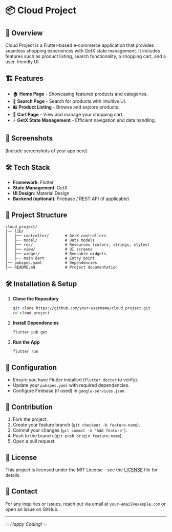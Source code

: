# 📦 Cloud Project

## 🚀 Overview
Cloud Project is a Flutter-based e-commerce application that provides seamless shopping experiences with GetX state management. It includes features such as product listing, search functionality, a shopping cart, and a user-friendly UI.

## 🏗️ Features
- 🏠 **Home Page** - Showcasing featured products and categories.
- 🔎 **Search Page** - Search for products with intuitive UI.
- 🛍️ **Product Listing** - Browse and explore products.
- 🛒 **Cart Page** - View and manage your shopping cart.
- ⚡ **GetX State Management** - Efficient navigation and data handling.

## 📸 Screenshots
(Include screenshots of your app here)

## 🛠️ Tech Stack
- **Framework**: Flutter
- **State Management**: GetX
- **UI Design**: Material Design
- **Backend (optional)**: Firebase / REST API (if applicable)

## 📂 Project Structure
```
cloud_project/
│── lib/
│   ├── controller/       # GetX controllers
│   ├── model/            # Data models
│   ├── res/              # Resources (colors, strings, styles)
│   ├── view/             # UI screens
│   ├── widget/           # Reusable widgets
│   ├── main.dart         # Entry point
│── pubspec.yaml          # Dependencies
│── README.md             # Project documentation
```

## 🛠️ Installation & Setup
1. **Clone the Repository**
   ```bash
   git clone https://github.com/your-username/cloud_project.git
   cd cloud_project
   ```
2. **Install Dependencies**
   ```bash
   flutter pub get
   ```
3. **Run the App**
   ```bash
   flutter run
   ```

## 🔧 Configuration
- Ensure you have Flutter installed (`flutter doctor` to verify).
- Update your `pubspec.yaml` with required dependencies.
- Configure Firebase (if used) in `google-services.json`.

## 🤝 Contribution
1. Fork the project.
2. Create your feature branch (`git checkout -b feature-name`).
3. Commit your changes (`git commit -m 'Add feature'`).
4. Push to the branch (`git push origin feature-name`).
5. Open a pull request.

## 📜 License
This project is licensed under the MIT License - see the [LICENSE](LICENSE) file for details.

## 📧 Contact
For any inquiries or issues, reach out via email at `your-email@example.com` or open an issue on GitHub.

---
✨ _Happy Coding!_ ✨

